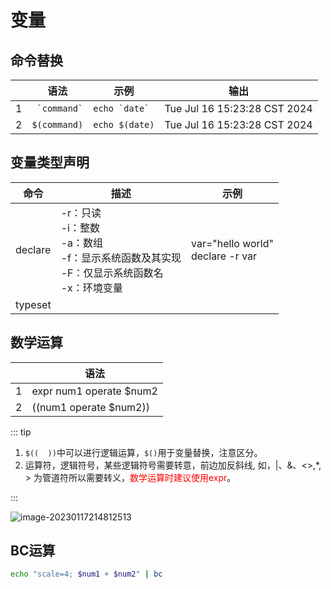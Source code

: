 # 变量

## 命令替换

|      | 语法             | 示例              | 输出                         |
| ---- | ---------------- | ----------------- | ---------------------------- |
| 1    | ``  `command` `` | `` echo `date` `` | Tue Jul 16 15:23:28 CST 2024 |
| 2    | `$(command)`     | `echo $(date)`    | Tue Jul 16 15:23:28 CST 2024 |

## 变量类型声明

| 命令    | 描述                                                         | 示例                                  |
| ------- | ------------------------------------------------------------ | ------------------------------------- |
| declare | -r：只读<br />-i：整数<br />-a：数组<br />-f：显示系统函数及其实现<br />-F：仅显示系统函数名<br />-x：环境变量 | var="hello world"<br />declare -r var |
| typeset |                                                              |                                       |

## 数学运算

|     | 语法                     |
| --- | ------------------------ |
| 1   | expr num1 operate $num2  |
| 2   | $(($num1 operate $num2)) |

::: tip

1. `$((  ))`中可以进行逻辑运算，`$()`用于变量替换，注意区分。
2. 运算符，逻辑符号，某些逻辑符号需要转意，前边加反斜线\, 如，|、&、<>,\*, > 为管道符所以需要转义，<span style="color:red">数学运算时建议使用expr</span>。


:::

![image-20230117214812513](https://gitlab.com/loveagri/pic/-/raw/main/2023-01-17/21/image-20230117214812513_compress_20230117214813.png)

## BC运算

```sh
echo "scale=4; $num1 + $num2" | bc
```
